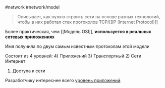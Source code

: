 #network #network/model

> Описывает, как нужно строить сети на основе разных технологий, чтобы в них работал стек протоколов TCP/[[IP (Internet Protocol)]]

Более практическая, чем [[Модель OSI]], **используется в реальных сетевых приложениях**

Имя получила по двум самым известным протоколам этой модели

Состоит из 4 уровней:
4) Приложений
3) Транспортный
2) Сети Интернет
1) Доступа к сети

Разработчику интереснее всего [уровень приложений](Прикладной%20уровень)
